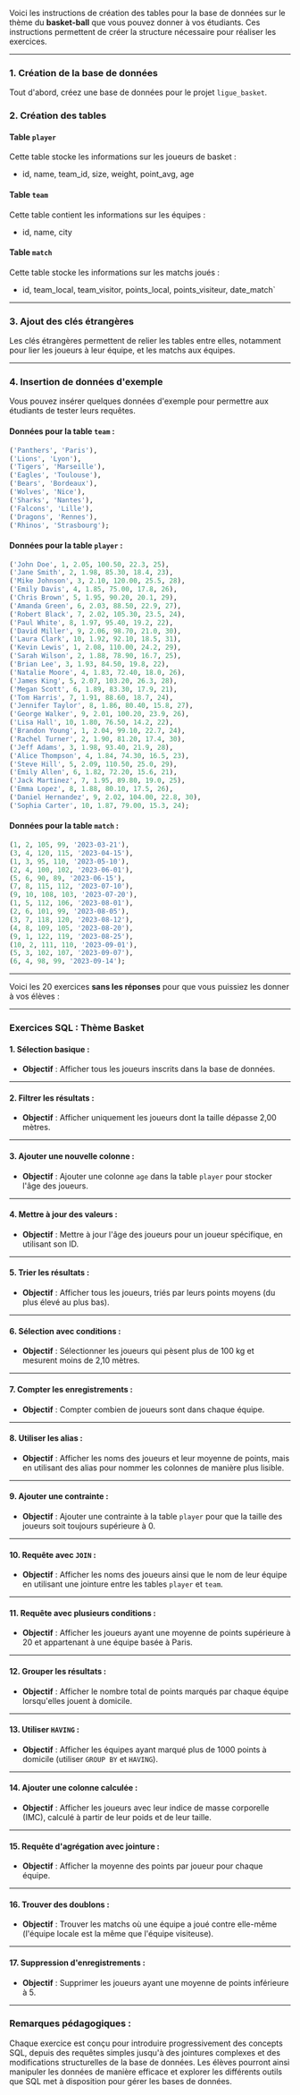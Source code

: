 Voici les instructions de création des tables pour la base de données sur le thème du **basket-ball** que vous pouvez donner à vos étudiants. Ces instructions permettent de créer la structure nécessaire pour réaliser les exercices.

---

### **1. Création de la base de données**

Tout d'abord, créez une base de données pour le projet `ligue_basket`.

### **2. Création des tables**

#### **Table `player`**

Cette table stocke les informations sur les joueurs de basket :

-   id, name, team_id, size, weight, point_avg, age

#### **Table `team`**

Cette table contient les informations sur les équipes :

-   id, name, city

#### **Table `match`**

Cette table stocke les informations sur les matchs joués :

-   id, team_local, team_visitor, points_local, points_visiteur, date_match`

---

### **3. Ajout des clés étrangères**

Les clés étrangères permettent de relier les tables entre elles, notamment pour lier les joueurs à leur équipe, et les matchs aux équipes.

---

### **4. Insertion de données d'exemple**

Vous pouvez insérer quelques données d'exemple pour permettre aux étudiants de tester leurs requêtes.

#### **Données pour la table `team` :**

```sql
('Panthers', 'Paris'),
('Lions', 'Lyon'),
('Tigers', 'Marseille'),
('Eagles', 'Toulouse'),
('Bears', 'Bordeaux'),
('Wolves', 'Nice'),
('Sharks', 'Nantes'),
('Falcons', 'Lille'),
('Dragons', 'Rennes'),
('Rhinos', 'Strasbourg');
```

#### **Données pour la table `player` :**

```sql
('John Doe', 1, 2.05, 100.50, 22.3, 25),
('Jane Smith', 2, 1.98, 85.30, 18.4, 23),
('Mike Johnson', 3, 2.10, 120.00, 25.5, 28),
('Emily Davis', 4, 1.85, 75.00, 17.8, 26),
('Chris Brown', 5, 1.95, 90.20, 20.1, 29),
('Amanda Green', 6, 2.03, 88.50, 22.9, 27),
('Robert Black', 7, 2.02, 105.30, 23.5, 24),
('Paul White', 8, 1.97, 95.40, 19.2, 22),
('David Miller', 9, 2.06, 98.70, 21.0, 30),
('Laura Clark', 10, 1.92, 92.10, 18.5, 31),
('Kevin Lewis', 1, 2.08, 110.00, 24.2, 29),
('Sarah Wilson', 2, 1.88, 78.90, 16.7, 25),
('Brian Lee', 3, 1.93, 84.50, 19.8, 22),
('Natalie Moore', 4, 1.83, 72.40, 18.0, 26),
('James King', 5, 2.07, 103.20, 26.3, 28),
('Megan Scott', 6, 1.89, 83.30, 17.9, 21),
('Tom Harris', 7, 1.91, 88.60, 18.7, 24),
('Jennifer Taylor', 8, 1.86, 80.40, 15.8, 27),
('George Walker', 9, 2.01, 100.20, 23.9, 26),
('Lisa Hall', 10, 1.80, 76.50, 14.2, 22),
('Brandon Young', 1, 2.04, 99.10, 22.7, 24),
('Rachel Turner', 2, 1.90, 81.20, 17.4, 30),
('Jeff Adams', 3, 1.98, 93.40, 21.9, 28),
('Alice Thompson', 4, 1.84, 74.30, 16.5, 23),
('Steve Hill', 5, 2.09, 110.50, 25.0, 29),
('Emily Allen', 6, 1.82, 72.20, 15.6, 21),
('Jack Martinez', 7, 1.95, 89.80, 19.0, 25),
('Emma Lopez', 8, 1.88, 80.10, 17.5, 26),
('Daniel Hernandez', 9, 2.02, 104.00, 22.8, 30),
('Sophia Carter', 10, 1.87, 79.00, 15.3, 24);
```

#### **Données pour la table `match` :**

```sql
(1, 2, 105, 99, '2023-03-21'),
(3, 4, 120, 115, '2023-04-15'),
(1, 3, 95, 110, '2023-05-10'),
(2, 4, 100, 102, '2023-06-01'),
(5, 6, 90, 89, '2023-06-15'),
(7, 8, 115, 112, '2023-07-10'),
(9, 10, 108, 103, '2023-07-20'),
(1, 5, 112, 106, '2023-08-01'),
(2, 6, 101, 99, '2023-08-05'),
(3, 7, 118, 120, '2023-08-12'),
(4, 8, 109, 105, '2023-08-20'),
(9, 1, 122, 119, '2023-08-25'),
(10, 2, 111, 110, '2023-09-01'),
(5, 3, 102, 107, '2023-09-07'),
(6, 4, 98, 99, '2023-09-14');

```

---

Voici les 20 exercices **sans les réponses** pour que vous puissiez les donner à vos élèves :

---

### **Exercices SQL : Thème Basket**

#### **1. Sélection basique :**

-   **Objectif** : Afficher tous les joueurs inscrits dans la base de données.

---

#### **2. Filtrer les résultats :**

-   **Objectif** : Afficher uniquement les joueurs dont la taille dépasse 2,00 mètres.

---

#### **3. Ajouter une nouvelle colonne :**

-   **Objectif** : Ajouter une colonne `age` dans la table `player` pour stocker l'âge des joueurs.

---

#### **4. Mettre à jour des valeurs :**

-   **Objectif** : Mettre à jour l'âge des joueurs pour un joueur spécifique, en utilisant son ID.

---

#### **5. Trier les résultats :**

-   **Objectif** : Afficher tous les joueurs, triés par leurs points moyens (du plus élevé au plus bas).

---

#### **6. Sélection avec conditions :**

-   **Objectif** : Sélectionner les joueurs qui pèsent plus de 100 kg et mesurent moins de 2,10 mètres.

---

#### **7. Compter les enregistrements :**

-   **Objectif** : Compter combien de joueurs sont dans chaque équipe.

---

#### **8. Utiliser les alias :**

-   **Objectif** : Afficher les noms des joueurs et leur moyenne de points, mais en utilisant des alias pour nommer les colonnes de manière plus lisible.

---

#### **9. Ajouter une contrainte :**

-   **Objectif** : Ajouter une contrainte à la table `player` pour que la taille des joueurs soit toujours supérieure à 0.

---

#### **10. Requête avec `JOIN` :**

-   **Objectif** : Afficher les noms des joueurs ainsi que le nom de leur équipe en utilisant une jointure entre les tables `player` et `team`.

---

#### **11. Requête avec plusieurs conditions :**

-   **Objectif** : Afficher les joueurs ayant une moyenne de points supérieure à 20 et appartenant à une équipe basée à Paris.

---

#### **12. Grouper les résultats :**

-   **Objectif** : Afficher le nombre total de points marqués par chaque équipe lorsqu'elles jouent à domicile.

---

#### **13. Utiliser `HAVING` :**

-   **Objectif** : Afficher les équipes ayant marqué plus de 1000 points à domicile (utiliser `GROUP BY` et `HAVING`).

---

#### **14. Ajouter une colonne calculée :**

-   **Objectif** : Afficher les joueurs avec leur indice de masse corporelle (IMC), calculé à partir de leur poids et de leur taille.

---

#### **15. Requête d'agrégation avec jointure :**

-   **Objectif** : Afficher la moyenne des points par joueur pour chaque équipe.

---

#### **16. Trouver des doublons :**

-   **Objectif** : Trouver les matchs où une équipe a joué contre elle-même (l'équipe locale est la même que l'équipe visiteuse).

---

#### **17. Suppression d'enregistrements :**

-   **Objectif** : Supprimer les joueurs ayant une moyenne de points inférieure à 5.

---

### **Remarques pédagogiques :**

Chaque exercice est conçu pour introduire progressivement des concepts SQL, depuis des requêtes simples jusqu'à des jointures complexes et des modifications structurelles de la base de données. Les élèves pourront ainsi manipuler les données de manière efficace et explorer les différents outils que SQL met à disposition pour gérer les bases de données.

